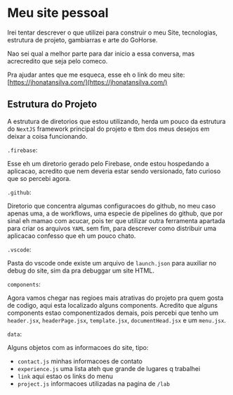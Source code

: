 # Meu site pessoal

Irei tentar descrever o que utilizei para construir o meu Site, tecnologias, estrutura de projeto, gambiarras e arte do GoHorse.

Nao sei qual a melhor parte para dar inicio a essa conversa, mas acrecredito que seja pelo comeco.

Pra ajudar antes que me esqueca, esse eh o link do meu site: [https://jhonatansilva.com/](https://jhonatansilva.com/)

## Estrutura do Projeto

A estrutura de diretorios que estou utilizando, herda um pouco da estrutura do `NextJS` framework principal do projeto e tbm dos meus desejos em deixar a coisa funcionando.

`.firebase`:

Esse eh um diretorio gerado pelo Firebase, onde estou hospedando a aplicacao, acredito que nem deveria estar sendo versionado, fato curioso que so percebi agora.

`.github`:

Diretorio que concentra algumas configuracoes do github, no meu caso apenas uma, a de workflows, uma especie de pipelines do github, que por sinal eh mamao com acucar, pois ter que utilizar outra ferramenta apartada para criar os arquivos `YAML` sem fim, para descrever como distribuir uma aplicacao confesso que eh um pouco chato.

`.vscode`:

Pasta do vscode onde existe um arquivo de `launch.json` para auxiliar no debug do site, sim da pra debuggar um site HTML.

`components`:

Agora vamos chegar nas regioes mais atrativas do projeto pra quem gosta de codigo, aqui esta localizado alguns components. Acredito que alguns components estao componentizados demais, pois percebi que tenho um `header.jsx`, `headerPage.jsx`, `template.jsx`, `documentHead.jsx` e um `menu.jsx`.

`data`:

Alguns objetos com as informacoes do site, tipo:

- `contact.js` minhas informacoes de contato
- `experience.js` uma lista ateh que grande de lugares q trabalhei
- `link` aqui estao os links do menu
- `project.js` informacoes utilizadas na pagina de `/lab`
